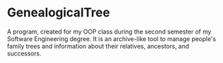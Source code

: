 # GenealogicalTree

A program, created for my OOP class during the second semester of my Software Engineering degree. It is an archive-like tool to manage people's family trees and information about their relatives, ancestors, and successors.
